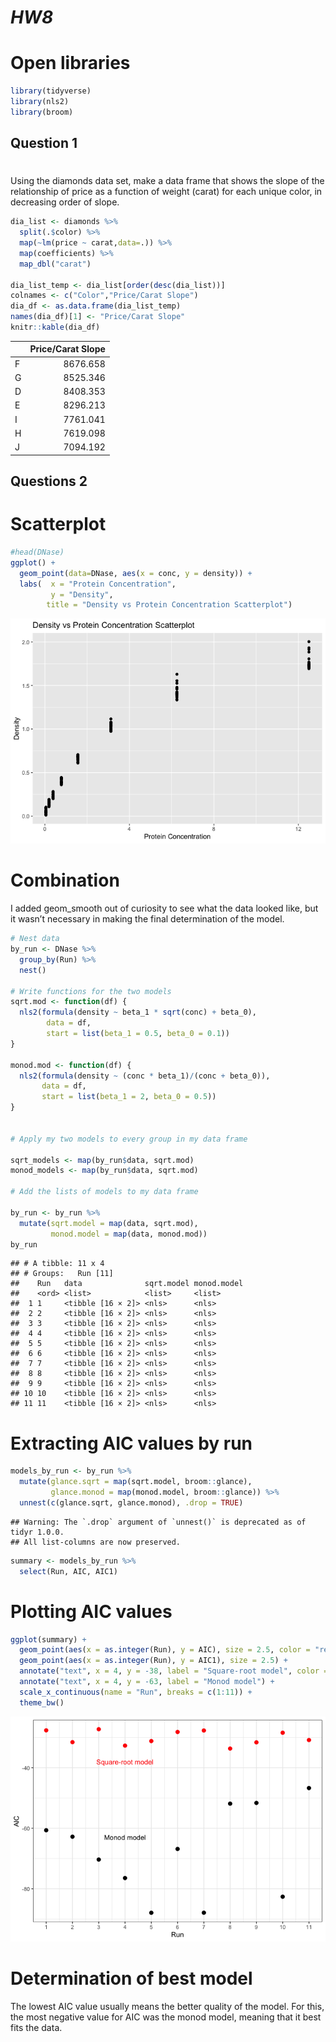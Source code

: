 *HW8*
================

# Open libraries

``` r
library(tidyverse)
library(nls2)
library(broom)
```

## Question 1

# 

Using the diamonds data set, make a data frame that shows the slope of
the relationship of price as a function of weight (carat) for each
unique color, in decreasing order of slope.

``` r
dia_list <- diamonds %>%
  split(.$color) %>%
  map(~lm(price ~ carat,data=.)) %>%
  map(coefficients) %>%
  map_dbl("carat")

dia_list_temp <- dia_list[order(desc(dia_list))]
colnames <- c("Color","Price/Carat Slope")
dia_df <- as.data.frame(dia_list_temp)
names(dia_df)[1] <- "Price/Carat Slope"
knitr::kable(dia_df)
```

|   | Price/Carat Slope |
| :- | ----------------: |
| F |          8676.658 |
| G |          8525.346 |
| D |          8408.353 |
| E |          8296.213 |
| I |          7761.041 |
| H |          7619.098 |
| J |          7094.192 |

## Questions 2

# Scatterplot

``` r
#head(DNase)
ggplot() +
  geom_point(data=DNase, aes(x = conc, y = density)) +
  labs(  x = "Protein Concentration", 
         y = "Density",
        title = "Density vs Protein Concentration Scatterplot")
```

![](hw8_files/figure-gfm/unnamed-chunk-3-1.png)<!-- -->

# Combination

I added geom\_smooth out of curiosity to see what the data looked like,
but it wasn’t necessary in making the final determination of the model.

``` r
# Nest data
by_run <- DNase %>%
  group_by(Run) %>%
  nest()

# Write functions for the two models
sqrt.mod <- function(df) {
  nls2(formula(density ~ beta_1 * sqrt(conc) + beta_0),
        data = df,
        start = list(beta_1 = 0.5, beta_0 = 0.1))
}

monod.mod <- function(df) {
  nls2(formula(density ~ (conc * beta_1)/(conc + beta_0)),
       data = df,
       start = list(beta_1 = 2, beta_0 = 0.5))
}


# Apply my two models to every group in my data frame

sqrt_models <- map(by_run$data, sqrt.mod)
monod_models <- map(by_run$data, sqrt.mod)

# Add the lists of models to my data frame

by_run <- by_run %>%
  mutate(sqrt.model = map(data, sqrt.mod), 
         monod.model = map(data, monod.mod))
by_run
```

    ## # A tibble: 11 x 4
    ## # Groups:   Run [11]
    ##    Run   data              sqrt.model monod.model
    ##    <ord> <list>            <list>     <list>     
    ##  1 1     <tibble [16 × 2]> <nls>      <nls>      
    ##  2 2     <tibble [16 × 2]> <nls>      <nls>      
    ##  3 3     <tibble [16 × 2]> <nls>      <nls>      
    ##  4 4     <tibble [16 × 2]> <nls>      <nls>      
    ##  5 5     <tibble [16 × 2]> <nls>      <nls>      
    ##  6 6     <tibble [16 × 2]> <nls>      <nls>      
    ##  7 7     <tibble [16 × 2]> <nls>      <nls>      
    ##  8 8     <tibble [16 × 2]> <nls>      <nls>      
    ##  9 9     <tibble [16 × 2]> <nls>      <nls>      
    ## 10 10    <tibble [16 × 2]> <nls>      <nls>      
    ## 11 11    <tibble [16 × 2]> <nls>      <nls>

# Extracting AIC values by run

``` r
models_by_run <- by_run %>%
  mutate(glance.sqrt = map(sqrt.model, broom::glance),
         glance.monod = map(monod.model, broom::glance)) %>%
  unnest(c(glance.sqrt, glance.monod), .drop = TRUE)
```

    ## Warning: The `.drop` argument of `unnest()` is deprecated as of tidyr 1.0.0.
    ## All list-columns are now preserved.

``` r
summary <- models_by_run %>%
  select(Run, AIC, AIC1)
```

# Plotting AIC values

``` r
ggplot(summary) +
  geom_point(aes(x = as.integer(Run), y = AIC), size = 2.5, color = "red") +
  geom_point(aes(x = as.integer(Run), y = AIC1), size = 2.5) +
  annotate("text", x = 4, y = -38, label = "Square-root model", color = "red") +
  annotate("text", x = 4, y = -63, label = "Monod model") +
  scale_x_continuous(name = "Run", breaks = c(1:11)) +
  theme_bw()
```

![](hw8_files/figure-gfm/unnamed-chunk-6-1.png)<!-- -->

# Determination of best model

The lowest AIC value usually means the better quality of the model. For
this, the most negative value for AIC was the monod model, meaning that
it best fits the data.

